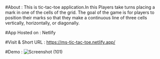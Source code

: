 #About :
This is tic-tac-toe application.In this Players take turns placing a mark in one of the cells of the grid. 
The goal of the game is for players to position their marks so that they make a continuous line of three cells vertically, horizontally, or diagonally.

#App Hosted on :
Netlify

#Visit & Short URL :
https://ms-tic-tac-toe.netlify.app/

#Demo : 
![Screenshot (101)](https://user-images.githubusercontent.com/86542840/232196129-fafa5825-d88a-4d2e-99b4-6bab96dc1b0e.png)

